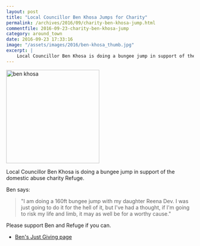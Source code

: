 ```yaml
---
layout: post
title: "Local Councillor Ben Khosa Jumps for Charity"
permalink: /archives/2016/09/charity-ben-khosa-jump.html
commentfile: 2016-09-23-charity-ben-khosa-jump
category: around_town
date: 2016-09-23 17:33:16
image: "/assets/images/2016/ben-khosa_thumb.jpg"
excerpt: |
    Local Councillor Ben Khosa is doing a bungee jump in support of the domestic abuse charity Refuge.
---
```


<a href="/assets/images/2016/ben-khosa.jpg" title="See larger version of - ben khosa"><img src="/assets/images/2016/ben-khosa_thumb.jpg" width="250" height="251" alt="ben khosa" class="photo right" /></a>

Local Councillor Ben Khosa is doing a bungee jump in support of the domestic abuse charity Refuge.

Ben says:

> "I am doing a 160ft bungee jump with my daughter Reena Dev. I was just going to do it for the hell of it, but I've had a thought, if I'm going to risk my life and limb, it may as well be for a worthy cause."

Please support Ben and Refuge if you can.

-   [Ben's Just Giving page](https://www.justgiving.com/fundraising/Ben-Khosa)
